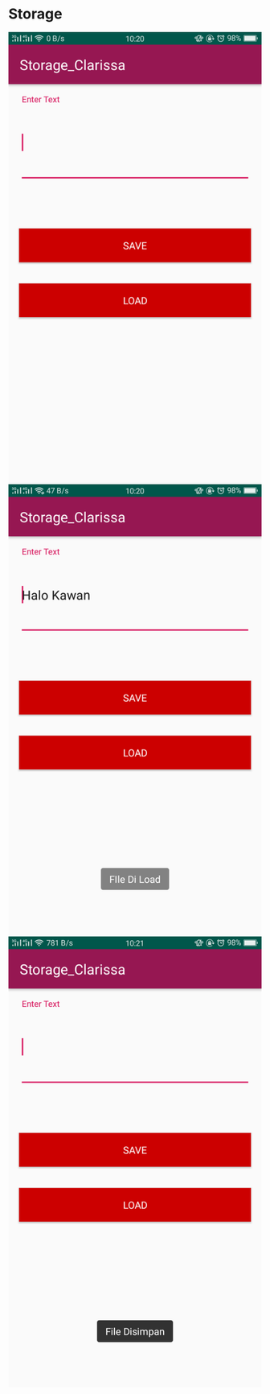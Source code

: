 # Storage

![alt text](https://github.com/ClarissaSanindita/Storage/blob/master/1.png)
![alt text](https://github.com/ClarissaSanindita/Storage/blob/master/2.png)
![alt text](https://github.com/ClarissaSanindita/Storage/blob/master/3.png)
